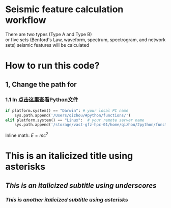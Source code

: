 # Seismic feature calculation workflow
There are two types (Type A and Type B) <br>
or five sets (Benford's Law, waveform, spectrum, spectrogram, and network sets) seismic features will be calculated

# How to run this code?
## 1, Change the path for

### 1.1 In [点击这里查看Python文件](script.py)
```python
if platform.system() == "Darwin": # your local PC name
    sys.path.append('/Users/qizhou/#python/functions/')
elif platform.system() == "Linux":  # your remote server name
    sys.path.append('/storage/vast-gfz-hpc-01/home/qizhou/2python/functions/')
```

Inline math: $E = mc^2$

# This is an italicized title using asterisks

## _This is an italicized subtitle using underscores_

### *This is another italicized subtitle using asterisks*
